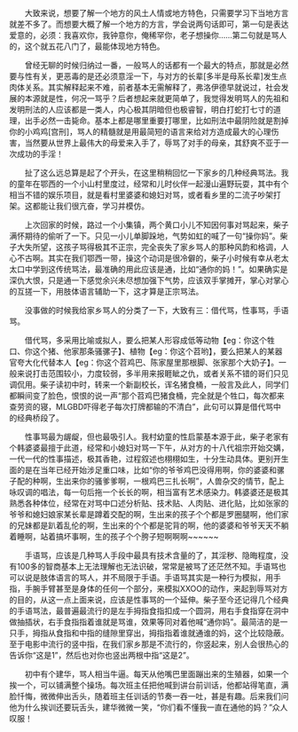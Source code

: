 &emsp;&emsp;大致来说，想要了解一个地方的风土人情或地方特色，只需要学习下当地方言就差不多了。而想要大概了解一个地方的方言，学会说两句话即可，第一句是表达爱意的，必须：我喜欢你，我钟意你，俺稀罕你，老子想操你……第二句就是骂人的，这个就五花八门了，最能体现地方特色。

&emsp;&emsp;曾经无聊的时候归纳过一番，一般骂人的话都有一个最大的特点，那就是必然要与性有关，更恶毒的是还必须意淫一下，与对方的长辈[多半是母系长辈]发生点肉体关系。其实解释起来不难，前者基本无需解释了，弗洛伊德早就说过，社会发展的本源就是性，何况一骂乎？后者想起来就更简单了，我觉得发明骂人的先祖和发明刑法的人应该都是一类人，内心极其阴暗但也极睿智，明白打蛇打七寸的道理，出手必然一击毙命。基本上都是哪里重要打哪里，比如刑法中最阴险就是割掉你的小鸡鸡[宫刑]，骂人的精髓就是用最简短的语言来给对方造成最大的心理伤害，当然要从世界上最伟大的母爱来入手了，辱骂了对手的母亲，其舒爽不亚于一次成功的手淫！

&emsp;&emsp;扯了这么远总算是起了个开头，在这里稍稍回忆一下家乡的几种经典骂法。我的童年在鄂西的一个小山村里度过，经常和儿时伙伴一起漫山遍野玩耍，其中有个相当不错的娱乐项目，就是看村里婆婆和媳妇对骂，或者看乡里的二流子吵架打架。这都能让我们很亢奋，学习并模仿。

&emsp;&emsp;上次回家的时候，路过一个小集镇，两个黄口小儿不知因何事对骂起来，柴子满怀期待的偷听了一下。只见一小儿单脚跺地，气势如虹的喊了一句“操你妈”。柴子大失所望，这孩子骂得极其不正宗，完全丧失了家乡骂人的那种风韵和格调，人心不古啊。其实在我们鄂西一带，操这个动词是很冷僻的，柴子小时候有幸从老太太口中学到这传统骂法，最准确的用此应该是通，比如“通你的妈！”。如果确实是深仇大恨，只是通一下感觉余兴未尽想加强下气势，应该双手掌摊开，掌心对掌心的互搓一下，用肢体语言辅助一下，这才算是正宗骂法。

&emsp;&emsp;没事做的时候我给家乡骂人的分类了一下，大致有三：借代骂，性事骂，手语骂。

&emsp;&emsp;借代骂，多采用比喻或拟人，要么把某人形容成低等动物【eg：你这个牲口、你这个猪、他家那条骚骡子】、植物【eg：你这个苕哟】，要么把某人的某器官夸大化代替本人【eg：你这个苕鸡巴、陈家屋里那根脚、张家那个大奶子】。一般来说打击范围较小，力度较弱，多半用来报睚眦之仇，或者关系不错的哥们只见调侃用。柴子读初中时，转来一个新副校长，诨名猪食桶，一般言及此人，同学们都瞬间变了脸色，恨恨的说一声“那个苕鸡巴猪食桶，完全就是个牲口，每次都来查劳资的寝，MLGBD吓得老子每次打牌都输的不清白”，此句可以算是借代骂中的经典桥段了。

&emsp;&emsp;性事骂最为龌龊，但也最吸引人。我村幼童的性启蒙基本源于此，柴子老家有个韩婆婆最擅于此道，经常和小媳妇对骂一下午，从对方的十八代祖宗开始交媾，一代一代的性事描述，极其香艳，过程叙述也栩栩如生，十分生动具体。更别开生面的是在当年已经开始涉足重口味，比如“你的爷爷鸡巴没得用啊，你的婆婆和骡子配的种啊，生出来你的骚爹爹啊，一根鸡巴三扎长啊”，人兽杂交的情节，配上咏叹调的唱法，每一句后拖一个长长的啊，相当富有艺术感染力。韩婆婆还是极其熟悉各种体位，经常在对骂中口述分析贴、技术贴、人肉贴、进化贴，比如张家的爷爷和媳妇娘家某长辈是蹲着交配的啊，生出来的孩子个个都是罗圈腿啊，他们家的兄妹都是趴着乱伦的啊，生出来的个个都是驼背的啊，他的婆婆和爷爷天天不躺着睡啊，站着搞坏事啊，生的孩子个个胯子短啊啊啊~~~~~~

&emsp;&emsp;手语骂，应该是几种骂人手段中最具有技术含量的了，其淫秽、隐晦程度，没有100多的智商基本上无法理解也无法识破，常常是被骂了还茫然不知。手语骂也可以说是肢体语言的骂人，并不局限于手语。手语骂其实是一种行为模拟，用手指，手腕手臂甚至是身体的任何一个部分，来模拟XXOO的动作，来起到辱骂对方的目的，从这一点上面来说，应该是性事骂的一个延伸。柴子至今还记得几个经典的手语骂法，最普遍最流行的是左手拇指食指扣成一个圆洞，用右手食指穿在洞中做抽插状，右手食指指着谁就是骂谁，效果等同对着他喊“通你妈”。最简洁的是一只手，拇指从食指和中指的缝隙里穿出，拇指指着谁就通谁的妈，这个比较隐蔽。至于电影中流行的竖中指，在我们家乡那是不流行的，你竖起来，别人会很热心的告诉你“这是1”，然后也对你也竖出两根中指“这是2”。

&emsp;&emsp;初中有个建华，骂人相当牛逼。每天从他嘴巴里面蹦出来的生殖器，如果一个挨一个，可以铺满整个操场。每次班主任把他喊到讲台前训话，他都站得笔直，满脸忏悔，微微伸出舌头，随着班主任训话的节奏一吞一吐，甚是有趣。后来我们问他为什么挨训还要玩舌头，建华微微一笑，“你们看不懂我一直在通他的妈？”众人叹服！

<!-- ##{"timestamp":1305876336}## -->
